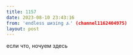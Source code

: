 ```yaml
---
title: 1157
date: 2023-08-10 23:43:16
from: 'endless шизing ⍼' (channel1162404975)
layout: post
---
```


если что, ночуем здесь
